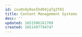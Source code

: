 ```yaml
---
id: ixu0s8y0ox5hd04jqfg2f81
title: Content Management Systems
desc: ''
updated: 1651506161709
created: 1651497794747
---
```

